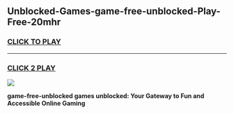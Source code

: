 
## Unblocked-Games-game-free-unblocked-Play-Free-20mhr
<h3>
<a href="https://premium76.site?title=game-free-unblocked&ref=12A">CLICK TO PLAY</a></h3>
<hr>

<h3>
<a href="https://premium76.site?title=game-free-unblocked&ref=12A">CLICK 2 PLAY</a>
  
</h3>

<a href="https://premium76.site?title=game-free-unblocked&ref=12A"><img src="https://clearcache.store/games.png"></a>


**game-free-unblocked games unblocked: Your Gateway to Fun and Accessible Online Gaming**

